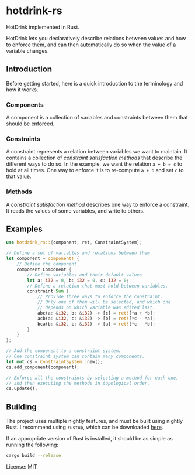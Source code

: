 # hotdrink-rs

HotDrink implemented in Rust.

HotDrink lets you declaratively describe relations between values and how to enforce them,
and can then automatically do so when the value of a variable changes.

## Introduction

Before getting started, here is a quick introduction to the terminology and how it works.

### Components

A component is a collection of variables and constraints between them that should be enforced.

### Constraints

A constraint represents a relation between variables we want to maintain.
It contains a collection of *constraint satisfaction methods* that describe the different ways to do so.
In the example, we want the relation `a + b = c` to hold at all times.
One way to enforce it is to re-compute `a + b` and set `c` to that value.

### Methods

A *constraint satisfaction method* describes one way to enforce a constraint.
It reads the values of some variables, and write to others.

## Examples

```rust
use hotdrink_rs::{component, ret, ConstraintSystem};

// Define a set of variables and relations between them
let component = component! {
    // Define the component
    component Component {
        // Define variables and their default values
        let a: i32 = 0, b: i32 = 0, c: i32 = 0;
        // Define a relation that must hold between variables.
        constraint Sum {
            // Provide three ways to enforce the constraint.
            // Only one of them will be selected, and which one
            // depends on which variable was edited last.
            abc(a: &i32, b: &i32) -> [c] = ret![*a + *b];
            acb(a: &i32, c: &i32) -> [b] = ret![*c - *a];
            bca(b: &i32, c: &i32) -> [a] = ret![*c - *b];
        }
    }
};

// Add the component to a constraint system.
// One constraint system can contain many components.
let mut cs = ConstraintSystem::new();
cs.add_component(component);

// Enforce all the constraints by selecting a method for each one,
// and then executing the methods in topological order.
cs.update();
```

## Building

The project uses multiple nightly features, and must be built using nightly Rust.
I recommend using `rustup`, which can be downloaded [here](https://rustup.rs/).

If an appropriate version of Rust is installed, it should be as simple as running the following:

```bash
cargo build --release
```

License: MIT
